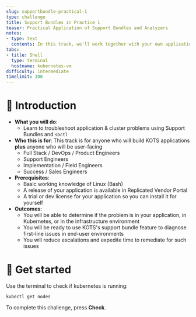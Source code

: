 ```yaml
---
slug: supportbundle-practical-1
type: challenge
title: Support Bundles in Practice 1
teaser: Practical Application of Support Bundles and Analyzers
notes:
- type: text
  contents: In this track, we'll work together with your own application to practice troubleshooting Kubernetes applications using Support Bundles
tabs:
- title: Shell
  type: terminal
  hostname: kubernetes-vm
difficulty: intermediate
timelimit: 300
---
```


👋 Introduction
===============

* **What you will do**:
  * Learn to troubleshoot application & cluster problems using Support Bundles and `sbctl`
* **Who this is for**: This track is for anyone who will build KOTS applications **plus** anyone who will be user-facing
  * Full Stack / DevOps / Product Engineers
  * Support Engineers
  * Implementation / Field Engineers
  * Success / Sales Engineers
* **Prerequisites**:
  * Basic working knowledge of Linux (Bash)
  * A release of your application is available in Replicated Vendor Portal
  * A trial or dev license for your application so you can install it for yourself
* **Outcomes**:
  * You will be able to determine if the problem is in your application, in Kubernetes, or in the infrastructure environment
  * You will be ready to use KOTS's support bundle feature to diagnose first-line issues in end-user environments
  * You will reduce escalations and expedite time to remediate for such issues

🐚 Get started
===============

Use the terminal to check if kubernetes is running:

```
kubectl get nodes
```

To complete this challenge, press **Check**.
